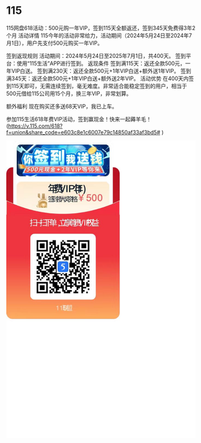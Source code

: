 # 115

115网盘618活动：500元购一年VIP，签到115天全额返还，签到345天免费得3年2个月
活动详情
115今年的活动非常给力，活动期间（2024年5月24日至2024年7月1日），用户先支付500元购买一年VIP。

签到返现规则
活动期间：2024年5月24日至2025年7月1日，共400天。
签到平台：使用“115生活”APP进行签到。
返现条件
签到满115天：返还全款500元，一年VIP白送。
签到满230天：返还全款500元+1年VIP白送+额外送1年VIP。
签到满345天：返还全款500元+1年VIP白送+额外送2年VIP。
活动优势
在400天内签到115天即可，无需连续签到，毫无难度。非常适合能稳定签到的用户，相当于500元借给115公司用15个月，换三年VIP，非常划算。

额外福利
现在购买还多送68天VIP，我已上车。

参加115生活618年费VIP活动，签到赢现金！快来一起薅羊毛！(https://v.115.com/618?f=union&share_code=e603c8e1c6007e79c14850af33af3bd5# )

![一起薅羊毛](https://github.com/kevincai100/115/blob/main/1.jpg?raw=true)





